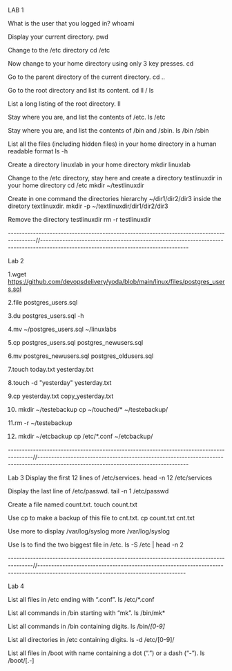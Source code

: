 LAB 1

What is the user that you logged in?
whoami

Display your current directory.
pwd

Change to the /etc directory
cd /etc

Now change to your home directory using only 3 key presses.
cd 

Go to the parent directory of the current directory.
cd ..

Go to the root directory and list its content.
cd 
ll / ls

List a long listing of the root directory.
ll

Stay where you are, and list the contents of /etc.
ls /etc 

Stay where you are, and list the contents of /bin and /sbin.
ls /bin /sbin 

List all the files (including hidden files) in your home directory in a human readable format
ls -h

Create a directory linuxlab in your home directory
mkdir linuxlab

Change to the /etc directory, stay here and create a directory testlinuxdir in your home directory
cd /etc 
mkdir ~/testlinuxdir

Create in one command the directories hierarchy ~/dir1/dir2/dir3 inside the diretory textlinuxdir.
mkdir -p ~/textlinuxdir/dir1/dir2/dir3

Remove the directory testlinuxdir
rm -r testlinuxdir

----------------------------------------------------------------------------------------//-----------------------------------------------------------------------------------------------------------------------------------

Lab 2

1.wget https://github.com/devopsdelivery/yoda/blob/main/linux/files/postgres_users.sql

2.file postgres_users.sql 

3.du postgres_users.sql -h

4.mv ~/postgres_users.sql ~/linuxlabs

5.cp postgres_users.sql postgres_newusers.sql

6.mv postgres_newusers.sql postgres_oldusers.sql

7.touch today.txt yesterday.txt

8.touch -d "yesterday" yesterday.txt

9.cp yesterday.txt copy_yesterday.txt

10. mkdir ~/testebackup
cp ~/touched/* ~/testebackup/

11.rm -r ~/testebackup

12. mkdir ~/etcbackup
cp /etc/*.conf ~/etcbackup/

---------------------------------------------------------------------------------------//------------------------------------------------------------------------------------------------------------------------------------

Lab 3
Display the first 12 lines of /etc/services.
head -n 12 /etc/services

Display the last line of /etc/passwd.
tail -n 1 /etc/passwd

Create a file named count.txt.
touch count.txt

Use cp to make a backup of this file to cnt.txt.
cp count.txt cnt.txt

Use more to display /var/log/syslog
more /var/log/syslog

Use ls to find the two biggest file in /etc.
ls -S /etc | head -n 2

---------------------------------------------------------------------------------------//-----------------------------------------------------------------------------------------------------------------------------------

Lab 4 

List all files in /etc ending with “.conf”.
ls /etc/*.conf

List all commands in /bin starting with “mk”.
ls /bin/mk*

List all commands in /bin containing digits.
ls /bin/*[0-9]*

List all directories in /etc containing digits.
ls -d /etc/[0-9]/

List all files in /boot with name containing a dot (“.”) or a dash (“-”).
ls /boot/[.-]

